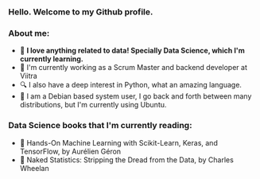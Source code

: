 
<!--
**vgs2/vgs2** is a ✨ _special_ ✨ repository because its `README.md` (this file) appears on your GitHub profile.

Here are some ideas to get you started:

- 🔭 I’m currently working on ...
- 🌱 I’m currently learning ...
- 👯 I’m looking to collaborate on ...
- 🤔 I’m looking for help with ...
- 💬 Ask me about ...
- 📫 How to reach me: ...
- 😄 Pronouns: ...
- ⚡ Fun fact: ...
-->
### Hello. Welcome to my Github profile.

### About me:
- 🌱 **I love anything related to data! Specially Data Science, which I'm currently learning.**
- 👷‍ I'm currently working as a Scrum Master and backend developer at Viitra
- 🔍 I also have a deep interest in Python, what an amazing language.
- 📂 I am a Debian based system user, I go back and forth between many distributions, but I'm currently using Ubuntu.

### Data Science books that I'm currently reading:
- 📖 Hands-On Machine Learning with Scikit-Learn, Keras, and TensorFlow, by Aurélien Géron
- 📖 Naked Statistics: Stripping the Dread from the Data, by Charles Wheelan 

